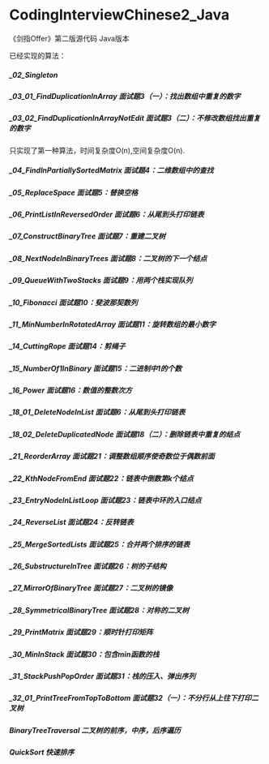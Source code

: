 # CodingInterviewChinese2_Java
《剑指Offer》第二版源代码 Java版本

已经实现的算法：
##### _02_Singleton
##### _03_01_FindDuplicationInArray 面试题3（一）：找出数组中重复的数字
##### _03_02_FindDuplicationInArrayNotEdit 面试题3（二）：不修改数组找出重复的数字
只实现了第一种算法，时间复杂度O(n),空间复杂度O(n).
##### _04_FindInPartiallySortedMatrix 面试题4：二维数组中的查找
##### _05_ReplaceSpace 面试题5：替换空格
##### _06_PrintListInReversedOrder 面试题6：从尾到头打印链表
##### _07_ConstructBinaryTree 面试题7：重建二叉树
##### _08_NextNodeInBinaryTrees 面试题8：二叉树的下一个结点
##### _09_QueueWithTwoStacks 面试题9：用两个栈实现队列
##### _10_Fibonacci 面试题10：斐波那契数列
##### _11_MinNumberInRotatedArray 面试题11：旋转数组的最小数字
##### _14_CuttingRope 面试题14：剪绳子
##### _15_NumberOf1InBinary 面试题15：二进制中1的个数
##### _16_Power 面试题16：数值的整数次方
##### _18_01_DeleteNodeInList 面试题6：从尾到头打印链表
##### _18_02_DeleteDuplicatedNode 面试题18（二）：删除链表中重复的结点
##### _21_ReorderArray 面试题21：调整数组顺序使奇数位于偶数前面
##### _22_KthNodeFromEnd 面试题22：链表中倒数第k个结点
##### _23_EntryNodeInListLoop 面试题23：链表中环的入口结点
##### _24_ReverseList 面试题24：反转链表
##### _25_MergeSortedLists 面试题25：合并两个排序的链表
##### _26_SubstructureInTree 面试题26：树的子结构
##### _27_MirrorOfBinaryTree 面试题27：二叉树的镜像
##### _28_SymmetricalBinaryTree 面试题28：对称的二叉树
##### _29_PrintMatrix 面试题29：顺时针打印矩阵
##### _30_MinInStack 面试题30：包含min函数的栈
##### _31_StackPushPopOrder  面试题31：栈的压入、弹出序列
##### _32_01_PrintTreeFromTopToBottom 面试题32（一）：不分行从上往下打印二叉树

##### BinaryTreeTraversal 二叉树的前序，中序，后序遍历
##### QuickSort 快速排序